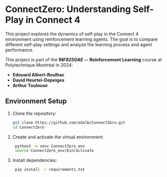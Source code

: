 # ConnectZero: Understanding Self-Play in Connect 4

This project explores the dynamics of self-play in the Connect 4 environment using reinforcement learning agents. The goal is to compare different self-play settings and analyze the learning process and agent performance.

This project is part of the **INF8250AE -- Reinforcement Learning** course at Polytechnique Montréal in 2024:

- **Edouard Albert-Roulhac**
- **David Heurtel-Depeiges**
- **Arthur Toulouse**

## Environment Setup

1. Clone the repository:

   ```bash
   git clone https://github.com/edalb/ConnectZero.git
   cd ConnectZero
   ```

2. Create and activate the virtual environment:

   ```bash
    python3 -m venv ConnectZero_env
    source ConnectZero_env/bin/activate
   ```

3. Install dependencies:

   ```bash
    pip install -r requirements.txt
   ```
